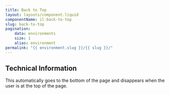 ```yaml
---
title: Back to Top
layout: layouts/component.liquid
componentName: il-back-to-top
slug: back-to-top
pagination:
    data: environments
    size: 1
    alias: environment
permalink: "{{ environment.slug }}/{{ slug }}/"
---
```

<div id="template-information">
</div>

## Technical Information

This automatically goes to the bottom of the page and disappears when the user is at the top of the page. 